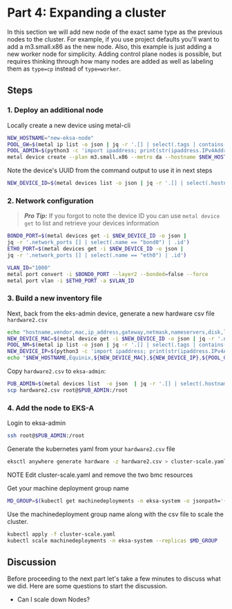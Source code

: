 <!-- See https://squidfunk.github.io/mkdocs-material/reference/ -->
# Part 4: Expanding a cluster

In this section we will add new node of the exact same type as the previous nodes to the cluster. For example, if you use project defaults you'll want to add a m3.small.x86 as the new node. Also, this example is just adding a new worker node for simplicity. Adding control plane nodes is possible, but requires thinking through how many nodes are added as well as labeling them as `type=cp` instead of `type=worker`.

## Steps

### 1. Deploy an additional node

Locally create a new device using metal-cli

```sh
NEW_HOSTNAME="new-eksa-node"
POOL_GW=$(metal ip list -o json | jq -r '.[] | select(.tags | contains(["eksa"]))? | .gateway')
POOL_ADMIN=$(python3 -c 'import ipaddress; print(str(ipaddress.IPv4Address("'${POOL_GW}'")+1))')
metal device create --plan m3.small.x86 --metro da --hostname $NEW_HOSTNAME --ipxe-script-url http://$POOL_ADMIN/ipxe/ --operating-system custom_ipxe
```

Note the device's UUID from the command output to use it in next steps

```sh
NEW_DEVICE_ID=$(metal devices list -o json | jq -r '.[] | select(.hostname | startswith('\"$NEW_HOSTNAME\"')) | .id')
```

### 2. Network configuration

> **_Pro Tip:_** If you forgot to note the device ID you can use `metal device get` to list and retrieve your devices information

```sh
BOND0_PORT=$(metal devices get -i $NEW_DEVICE_ID -o json |
jq -r '.network_ports [] | select(.name == "bond0") | .id')
ETH0_PORT=$(metal devices get -i $NEW_DEVICE_ID -o json |
jq -r '.network_ports [] | select(.name == "eth0") | .id')
```

```sh
VLAN_ID="1000"
metal port convert -i $BOND0_PORT --layer2 --bonded=false --force
metal port vlan -i $ETH0_PORT -a $VLAN_ID
```

### 3. Build a new inventory file

Next, back from the eks-admin device, generate a new hardware csv file `hardware2.csv`

```sh
echo "hostname,vendor,mac,ip_address,gateway,netmask,nameservers,disk,labels" > hardware2.csv
NEW_DEVICE_MAC=$(metal device get -i $NEW_DEVICE_ID -o json | jq -r '.network_ports | .[] | select(.name == "eth0") | .data.mac')
POOL_NM=$(metal ip list -o json | jq -r '.[] | select(.tags | contains(["eksa"]))? | .netmask')
NEW_DEVICE_IP=$(python3 -c 'import ipaddress; print(str(ipaddress.IPv4Address("'${POOL_GW}'")+'4'))')
echo "$NEW_HOSTNAME,Equinix,${NEW_DEVICE_MAC},${NEW_DEVICE_IP},${POOL_GW},${POOL_NM},8.8.8.8|8.8.4.4,/dev/sda,type=worker" >> hardware2.csv
```

Copy `hardware2.csv` to `eksa-admin`:

```sh
PUB_ADMIN=$(metal devices list  -o json  | jq -r '.[] | select(.hostname=="eksa-admin") | .ip_addresses [] | select(contains({"public":true,"address_family":4})) | .address')
scp hardware2.csv root@$PUB_ADMIN:/root
```

### 4. Add the node to EKS-A

Login to eksa-admin

```sh
ssh root@$PUB_ADMIN:/root
```

Generate the kubernetes yaml from your `hardware2.csv` file

```sh
eksctl anywhere generate hardware -z hardware2.csv > cluster-scale.yaml
```

NOTE Edit cluster-scale.yaml and remove the two bmc resources

Get your machine deployment group name

```sh
MD_GROUP=$(kubectl get machinedeployments -n eksa-system -o jsonpath='{.items[0].metadata.name}')
```

Use the machinedeployment group name along with the csv file to scale the cluster.

```sh
kubectl apply -f cluster-scale.yaml
kubectl scale machinedeployments -n eksa-system --replicas $MD_GROUP
```

## Discussion

Before proceeding to the next part let's take a few minutes to discuss what we did. Here are some questions to start the discussion.

* Can I scale down Nodes?
